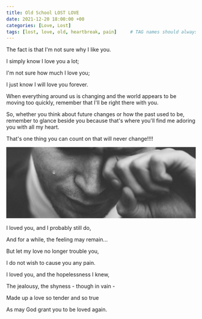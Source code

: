 ```yaml
---
title: Old School LOST LOVE
date: 2021-12-20 18:00:00 +00
categories: [Love, Lost]
tags: [lost, love, old, heartbreak, pain]     # TAG names should always be lowercase
---
```


The fact is that I'm not sure why I like you.

I simply know I love you a lot; 

I'm not sure how much I love you; 

I just know I will love you forever.


When everything around us is changing and the world appears to be moving too quickly, remember that I'll be right there with you.

So, whether you think about future changes or how the past used to be, remember to glance beside you because that's where you'll find me adoring you with all my heart.

That's one thing you can count on that will never change!!!!

![lost love](/assets/img/lost-love.jpg)

I loved you, and I probably still do,

And for a while, the feeling may remain...

But let my love no longer trouble you,

I do not wish to cause you any pain.

I loved you, and the hopelessness I knew,

The jealousy, the shyness - though in vain -

Made up a love so tender and so true

As may God grant you to be loved again.